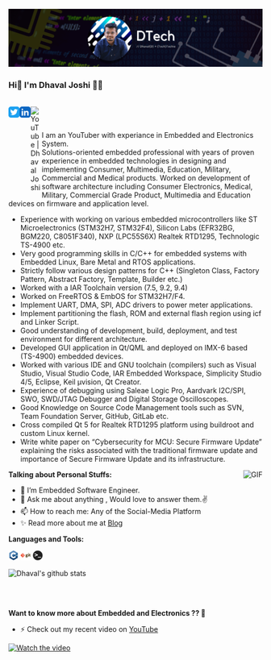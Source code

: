 ![Banner](https://raw.githubusercontent.com/joshidhaval/joshidhaval/master/resources/dhaval-cover.png)

### Hi👋 I'm Dhaval Joshi 👨‍💻
<br/>
<a href="https://twitter.com/joshi_dhaval97">
<img align="left" alt="Twitter | Dhaval Joshi" width="22px" src="https://raw.githubusercontent.com/joshidhaval/joshidhaval/master/resources/twitter-app-icon.svg" />
</a>
<a href="https://www.linkedin.com/in/joshidhaval97/">
<img align="left" alt="LinkedIn | Dhaval Joshi" width="22px" src="https://raw.githubusercontent.com/joshidhaval/joshidhaval/master/resources/linkedin-app-icon.svg" />
</a>
<a href="https://www.youtube.com/DTech-dhavaljoshi">
<img align="left" alt="YouTube | Dhaval Joshi" width="22px" src="https://raw.githubusercontent.com/joshidhaval/joshidhaval/master/resources/youtube-color-icon.svg" />
</a>
<br />
<br />

I am an YouTuber with experiance in Embedded and Electronics System. <br />
Solutions-oriented embedded professional with years of proven experience in embedded technologies in designing and implementing Consumer, Multimedia, Education, Military, Commercial and Medical products.
Worked on development of software architecture including Consumer Electronics, Medical, Military, Commercial Grade Product, Multimedia and Education devices on firmware and application level.

- Experience with working on various embedded microcontrollers like ST Microelectronics (STM32H7, STM32F4), Silicon Labs (EFR32BG, BGM220, C8051F340), NXP (LPC55S6X) Realtek RTD1295, Technologic TS-4900 etc.
- Very good programming skills in C/C++ for embedded systems with Embedded Linux, Bare Metal and RTOS applications.
- Strictly follow various design patterns for C++ (Singleton Class, Factory Pattern, Abstract Factory, Template, Builder etc.)
- Worked with a IAR Toolchain version (7.5, 9.2, 9.4)
- Worked on FreeRTOS & EmbOS for STM32H7/F4.
- Implement UART, DMA, SPI, ADC drivers to power meter applications.
- Implement partitioning the flash, ROM and external flash region using icf and Linker Script.
- Good understanding of development, build, deployment, and test environment for different architecture.
- Developed GUI application in Qt/QML and deployed on IMX-6 based (TS-4900) embedded devices.
- Worked with various IDE and GNU toolchain (compilers) such as Visual Studio, Visual Studio Code, IAR Embedded Workspace, Simplicity Studio 4/5, Eclipse, Keil µvision, Qt Creator.
- Experience of debugging using Saleae Logic Pro, Aardvark I2C/SPI, SWO, SWD/JTAG Debugger and Digital Storage Oscilloscopes.
- Good Knowledge on Source Code Management tools such as SVN, Team Foundation Server, GitHub, GitLab etc.
- Cross compiled Qt 5 for Realtek RTD1295 platform using buildroot and custom Linux kernel.
- Write white paper on “Cybersecurity for MCU: Secure Firmware Update” explaining the risks associated with the traditional firmware update and importance of Secure Firmware Update and its infrastructure.

<img align="right" alt="GIF" src="https://media.giphy.com/media/USV0ym3bVWQJJmNu3N/giphy.gif" />


**Talking about Personal Stuffs:**

- 🔭 I’m Embedded Software Engineer.
- 💬 Ask me about anything , Would love to answer them.✌
- 📫 How to reach me: Any of the Social-Media Platform 
- ✨ Read more about me at [Blog](https://joshidhaval97.wordpress.com/)

**Languages and Tools:**

<code><img height="20" src="https://raw.githubusercontent.com/github/explore/80688e429a7d4ef2fca1e82350fe8e3517d3494d/topics/cpp/cpp.png"></code>
<code><img height="20" src="https://raw.githubusercontent.com/github/explore/80688e429a7d4ef2fca1e82350fe8e3517d3494d/topics/git/git.png"></code>
<code><img height="20" src="https://raw.githubusercontent.com/github/explore/80688e429a7d4ef2fca1e82350fe8e3517d3494d/topics/terminal/terminal.png"></code>

![Dhaval's github stats](https://github-readme-stats.vercel.app/api?username=joshidhaval&show_icons=true&hide_border=true)

<br />
<br />

**Want to know more about Embedded and Electronics ?? 🤔**
- ⚡ Check out my recent video on [YouTube](https://www.youtube.com/watch?v=0f6GHl4W_fk)

[![Watch the video](https://img.youtube.com/vi/xijtT4NkiaQ/maxresdefault.jpg)](https://youtu.be/xijtT4NkiaQ?si=rAOLaRGM9sPSqV2u)
